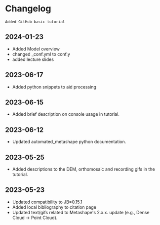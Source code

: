 # Changelog

```{versionadded} 2024-01-26
Added GitHub basic tutorial
```

## 2024-01-23
- Added Model overview
- changed _conf.yml to conf.y
- added lecture slides

## 2023-06-17
- Added python snippets to aid processing

## 2023-06-15
- Added brief description on console usage in tutorial.

## 2023-06-12
- Updated automated_metashape python documentation.

## 2023-05-25
- Added descriptions to the DEM, orthomosaic and recording gifs in the tutorial.

## 2023-05-23

- Updated compatibility to JB=0.15.1
- Added local bibliography to citation page
- Updated text/gifs related to Metashape's 2.x.x. update (e.g., Dense Cloud -> Point Cloud).
